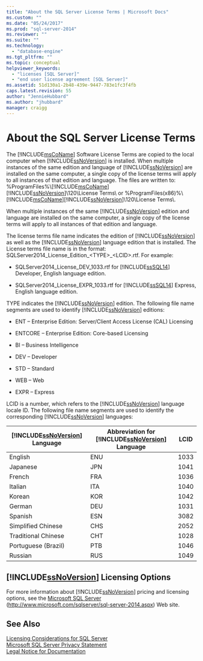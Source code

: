 ```yaml
---
title: "About the SQL Server License Terms | Microsoft Docs"
ms.custom: ""
ms.date: "05/24/2017"
ms.prod: "sql-server-2014"
ms.reviewer: ""
ms.suite: ""
ms.technology: 
  - "database-engine"
ms.tgt_pltfrm: ""
ms.topic: conceptual
helpviewer_keywords: 
  - "licenses [SQL Server]"
  - "end user license agreement [SQL Server]"
ms.assetid: 51d130a1-2b48-439e-9447-783e1fc3f4fb
caps.latest.revision: 55
author: "JennieHubbard"
ms.author: "jhubbard"
manager: craigg
---
```

# About the SQL Server License Terms
  The [!INCLUDE[msCoName](../includes/msconame-md.md)] Software License Terms are copied to the local computer when [!INCLUDE[ssNoVersion](../includes/ssnoversion-md.md)] is installed. When multiple instances of the same edition and language of [!INCLUDE[ssNoVersion](../includes/ssnoversion-md.md)] are installed on the same computer, a single copy of the license terms will apply to all instances of that edition and language. The files are written to: %ProgramFiles%\\[!INCLUDE[msCoName](../includes/msconame-md.md)][!INCLUDE[ssNoVersion](../includes/ssnoversion-md.md)]\120\License Terms\ or %ProgramFiles(x86)%\ [!INCLUDE[msCoName](../includes/msconame-md.md)][!INCLUDE[ssNoVersion](../includes/ssnoversion-md.md)]\120\License Terms\\.  
  
 When multiple instances of the same [!INCLUDE[ssNoVersion](../includes/ssnoversion-md.md)] edition and language are installed on the same computer, a single copy of the license terms will apply to all instances of that edition and language.  
  
 The license terms file name indicates the edition of [!INCLUDE[ssNoVersion](../includes/ssnoversion-md.md)] as well as the [!INCLUDE[ssNoVersion](../includes/ssnoversion-md.md)] language edition that is installed. The License terms file name is in the format: SQLServer2014_License_Edition_\<TYPE>_\<LCID>.rtf. For example:  
  
-   SQLServer2014_License_DEV_1033.rtf for [!INCLUDE[ssSQL14](../includes/sssql14-md.md)] Developer, English language edition.  
  
-   SQLServer2014_License_EXPR_1033.rtf for [!INCLUDE[ssSQL14](../includes/sssql14-md.md)] Express, English language edition.  
  
 TYPE indicates the [!INCLUDE[ssNoVersion](../includes/ssnoversion-md.md)] edition. The following file name segments are used to identify [!INCLUDE[ssNoVersion](../includes/ssnoversion-md.md)] editions:  
  
-   ENT – Enterprise Edition: Server/Client Access License (CAL) Licensing  
  
-   ENTCORE – Enterprise Edition: Core-based Licensing  
  
-   BI – Business Intelligence  
  
-   DEV – Developer  
  
-   STD – Standard  
  
-   WEB – Web  
  
-   EXPR – Express  
  
 LCID is a number, which refers to the [!INCLUDE[ssNoVersion](../includes/ssnoversion-md.md)] language locale ID.  The following file name segments are used to identify the corresponding [!INCLUDE[ssNoVersion](../includes/ssnoversion-md.md)] languages:  
  
|[!INCLUDE[ssNoVersion](../includes/ssnoversion-md.md)] Language|Abbreviation for [!INCLUDE[ssNoVersion](../includes/ssnoversion-md.md)] Language|LCID|  
|----------------------------------------|---------------------------------------------------------|----------|  
|English|ENU|1033|  
|Japanese|JPN|1041|  
|French|FRA|1036|  
|Italian|ITA|1040|  
|Korean|KOR|1042|  
|German|DEU|1031|  
|Spanish|ESN|3082|  
|Simplified Chinese|CHS|2052|  
|Traditional Chinese|CHT|1028|  
|Portuguese (Brazil)|PTB|1046|  
|Russian|RUS|1049|  
  
## [!INCLUDE[ssNoVersion](../includes/ssnoversion-md.md)] Licensing Options  
 For more information about [!INCLUDE[ssNoVersion](../includes/ssnoversion-md.md)] pricing and licensing options, see the [Microsoft SQL Server](http://www.microsoft.com/sqlserver/sql-server-2014.aspx) (http://www.microsoft.com/sqlserver/sql-server-2014.aspx) Web site.  
  
## See Also  
 [Licensing Considerations for SQL Server](../../2014/sql-server/install/licensing-considerations-for-sql-server.md)   
 [Microsoft SQL Server Privacy Statement](../../2014/getting-started/microsoft-sql-server-privacy-statement.md)   
 [Legal Notice for Documentation](../../2014/getting-started/legal-notice-for-documentation.md)  
  
  
